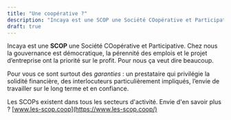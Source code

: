 ```yaml
---
title: "Une coopérative ?"
description: "Incaya est une SCOP une Société COopérative et Participative. Chez nous la gouvernance est démocratique, la pérennité des emplois et le projet d’entreprise ont la priorité sur le profit. Pour nous ça veut dire beaucoup."
draft: true
---
```


Incaya est une **SCOP** une Société COopérative et Participative. Chez nous la gouvernance est démocratique, la pérennité des emplois et le projet d’entreprise ont la priorité sur le profit. Pour nous ça veut dire beaucoup.

Pour vous ce sont surtout des _garanties_ : un prestataire qui privilégie la solidité financière, des interlocuteurs particulièrement impliqués, l’envie de travailler sur le long terme et en confiance.

Les SCOPs existent dans tous les secteurs d'activité. Envie d'en savoir plus ? [www.les-scop.coop](https://www.les-scop.coop/)
